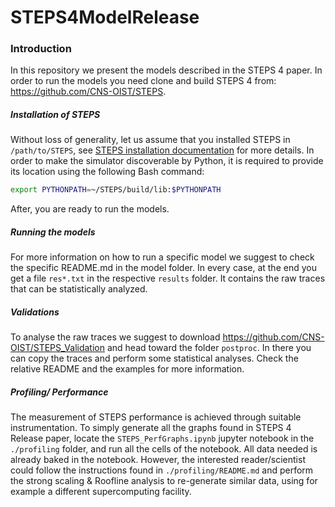 # STEPS4ModelRelease
### Introduction

In this repository we present the models described in the STEPS 4 paper. In order to run the models you need clone and build STEPS 4 from: https://github.com/CNS-OIST/STEPS. 

##### Installation of STEPS

Without loss of generality, let us assume that you installed STEPS in `/path/to/STEPS`, see [STEPS installation documentation](https://github.com/CNS-OIST/STEPS/#installation-from-source-code) for more details. In order to make the simulator discoverable by Python, it is required to provide its location using the following Bash command:

```bash
export PYTHONPATH=~/STEPS/build/lib:$PYTHONPATH
```

After, you are ready to run the models. 

##### Running the models

For more information on how to run a specific model we suggest to check the specific README.md in the model folder. In every case, at the end you get a file `res*.txt` in the respective `results` folder. It contains the raw traces that can be statistically analyzed. 

##### Validations

To analyse the raw traces we suggest to download https://github.com/CNS-OIST/STEPS_Validation and head toward the folder `postproc`. In there you can copy the traces and perform some statistical analyses. Check the relative README and the examples for more information. 

##### Profiling/ Performance

The measurement of STEPS performance is achieved through suitable instrumentation. To simply generate all the graphs found in STEPS 4 Release paper, locate the `STEPS_PerfGraphs.ipynb` jupyter notebook in the `./profiling` folder, and run all the cells of the notebook. All data needed is already baked in the notebook. However, the interested reader/scientist could follow the instructions found in `./profiling/README.md` and perform the strong scaling & Roofline analysis to re-generate similar data, using for example a different supercomputing facility.
